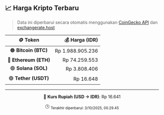 

<!-- HARGA_KRIPTO -->
## 📈 Harga Kripto Terbaru

> Data ini diperbarui secara otomatis menggunakan [CoinGecko API](https://www.coingecko.com/) dan [exchangerate.host](https://exchangerate.host/)

<div align="center">

| 🪙 Token | 💰 Harga (IDR) |
|:------:|---------------:|
| 🟠 **Bitcoin (BTC)**   | Rp 1.988.905.236 |
| 🔵 **Ethereum (ETH)**  | Rp 74.259.553 |
| 🟣 **Solana (SOL)**    | Rp 3.808.406 |
| 🟢 **Tether (USDT)**   | Rp 16.648 |

---

💱 **Kurs Rupiah (USD → IDR)**: Rp 16.641

🕒 <sub>Terakhir diperbarui: 3/10/2025, 00.29.45</sub>

</div>
<!-- /HARGA_KRIPTO -->